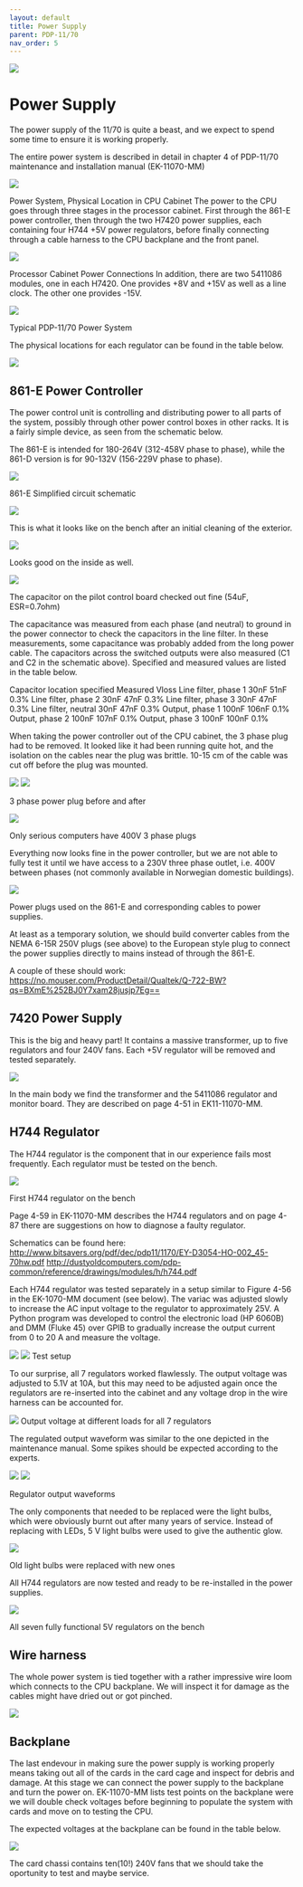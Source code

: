 ```yaml
---
layout: default
title: Power Supply
parent: PDP-11/70
nav_order: 5
---
```


![](../../assets/images/pdp-11-70/2021-03-17_09.56_Cabinet_header-1-768x75.jpg)

# Power Supply

The power supply of the 11/70 is quite a beast, and we expect to spend some time to ensure it is working properly.

The entire power system is described in detail in chapter 4 of PDP-11/70 maintenance and installation manual (EK-11070-MM)

![](../../assets/images/pdp-11-70/EK-11070-MM-002_Fig_4.1_2.png)

Power System, Physical Location in CPU Cabinet
The power to the CPU goes through three stages in the processor cabinet. First through the 861-E power controller, then through the two H7420 power supplies, each containing four H744 +5V power regulators, before finally connecting through a cable harness to the CPU backplane and the front panel.

![](../../assets/images/pdp-11-70/EK-11070-MM-002_Fig_4.3-1024x773.png)

Processor Cabinet Power Connections
In addition, there are two 5411086 modules, one in each H7420. One provides +8V and +15V as well as a line clock. The other one provides -15V.

![](../../assets/images/pdp-11-70/EK-11070-MM-002_Fig_4.2-1024x488.png)

Typical PDP-11/70 Power System

The physical locations for each regulator can be found in the table below.

![](../../assets/images/pdp-11-70/EK-11070-MM-002_Table_4.1-768x962.png)

## 861-E Power Controller

The power control unit is controlling and distributing power to all parts of the system, possibly through other power control boxes in other racks. It is a fairly simple device, as seen from the schematic below.

The 861-E is intended for 180-264V (312-458V phase to phase), while the 861-D version is for 90-132V (156-229V phase to phase).

![](../../assets/images/pdp-11-70/EK-11070-MM-002_Fig_4.13-1024x890.png)

861-E Simplified circuit schematic

![](../../assets/images/pdp-11-70/2021-03-06_17.42_Power_controller-1024x327.jpeg)

This is what it looks like on the bench after an initial cleaning of the exterior.

![](../../assets/images/pdp-11-70/2021-03-07_08.08_Power_controller_2-1024x760.jpg)

Looks good on the inside as well.

![](../../assets/images/pdp-11-70/2021-03-07_08.10_Power_controller-1024x726.jpeg)

The capacitor on the pilot control board checked out fine (54uF, ESR=0.7ohm)

The capacitance was measured from each phase (and neutral) to ground in the power connector to check the capacitors in the line filter. In these measurements, some capacitance was probably added from the long power cable. The capacitors across the switched outputs were also measured (C1 and C2 in the schematic above). Specified and measured values are listed in the table below.

  Capacitor location    specified  Measured   Vloss
  Line filter, phase 1  30nF       51nF       0.3%
  Line filter, phase 2  30nF       47nF       0.3%
  Line filter, phase 3  30nF       47nF       0.3%
  Line filter, neutral  30nF       47nF       0.3%
  Output, phase 1       100nF      106nF      0.1%
  Output, phase 2       100nF      107nF      0.1%
  Output, phase 3       100nF      100nF      0.1%

When taking the power controller out of the CPU cabinet, the 3 phase plug had to be removed. It looked like it had been running quite hot, and the isolation on the cables near the plug was brittle. 10-15 cm of the cable was cut off before the plug was mounted.

![](../../assets/images/pdp-11-70/2021-03-06_16.04_3phase_plug_1-e1615874322532-768x1025.jpeg)
![](../../assets/images/pdp-11-70/2021-03-07_07.50_3phase_plug-e1615874356744-712x1024.jpeg)

3 phase power plug before and after

![](../../assets/images/pdp-11-70/2021-03-07_07.56_3phase_plug-1024x768.jpeg)

Only serious computers have 400V 3 phase plugs

Everything now looks fine in the power controller, but we are not able to fully test it until we have access to a 230V three phase outlet, i.e. 400V between phases (not commonly available in Norwegian domestic buildings).

![](../../assets/images/pdp-11-70/EK-11070-MM-002_Fig_3.8.png)

Power plugs used on the 861-E and corresponding cables to power supplies.

At least as a temporary solution, we should build converter cables from the NEMA 6-15R 250V plugs (see above) to the European style plug to connect the power supplies directly to mains instead of through the 861-E.

A couple of these should work: https://no.mouser.com/ProductDetail/Qualtek/Q-722-BW?qs=BXmE%252BJ0Y7xam28jusjp7Eg==

## 7420 Power Supply

This is the big and heavy part! It contains a massive transformer, up to five regulators and four 240V fans. Each +5V regulator will be removed and tested separately.

![](../../assets/images/pdp-11-70/XL6qTRW.png)

In the main body we find the transformer and the 5411086 regulator and monitor board. They are described on page 4-51 in EK11-11070-MM.

## H744 Regulator

The H744 regulator is the component that in our experience fails most frequently. Each regulator must be tested on the bench.

![](../../assets/images/pdp-11-70/2021-03-23_19.57_Regulator-1024x905.jpeg)

First H744 regulator on the bench

Page 4-59 in EK-11070-MM describes the H744 regulators and on page 4-87 there are suggestions on how to diagnose a faulty regulator.

Schematics can be found here:
http://www.bitsavers.org/pdf/dec/pdp11/1170/EY-D3054-HO-002_45-70hw.pdf
http://dustyoldcomputers.com/pdp-common/reference/drawings/modules/h/h744.pdf

Each H744 regulator was tested separately in a setup similar to Figure 4-56 in the EK-1070-MM document (see below). The variac was adjusted slowly to increase the AC input voltage to the regulator to approximately 25V. A Python program was developed to control the electronic load (HP 6060B) and DMM (Fluke 45) over GPIB to gradually increase the output current from 0 to 20 A and measure the voltage.

![](../../assets/images/pdp-11-70/EK-11070-MM-002_Fig_4.56-1024x418.jpg)
![](../../assets/images/pdp-11-70/2021-05-16-H744-Test-setup-712x1024.jpeg)
Test setup

To our surprise, all 7 regulators worked flawlessly. The output voltage was adjusted to 5.1V at 10A, but this may need to be adjusted again once the regulators are re-inserted into the cabinet and any voltage drop in the wire harness can be accounted for.

![](../../assets/images/pdp-11-70/2021-05-25-H744-Load-test-1024x686.png)
Output voltage at different loads for all 7 regulators

The regulated output waveform was similar to the one depicted in the maintenance manual. Some spikes should be expected according to the experts.

![](../../assets/images/pdp-11-70/EK-11070-MM-002_Fig_4.39.jpeg)
![](../../assets/images/pdp-11-70/2021-05-16-H744-Output-waveform-1024x768.jpeg)

Regulator output waveforms

The only components that needed to be replaced were the light bulbs, which were obviously burnt out after many years of service. Instead of replacing with LEDs, 5 V light bulbs were used to give the authentic glow.

![](../../assets/images/pdp-11-70/2021-05-23-Light-bulbs-1024x578.jpeg)

Old light bulbs were replaced with new ones

All H744 regulators are now tested and ready to be re-installed in the power supplies.

![](../../assets/images/pdp-11-70/2021-05-22-H744-1024x372.jpeg)

All seven fully functional 5V regulators on the bench

## Wire harness

The whole power system is tied together with a rather impressive wire loom which connects to the CPU backplane. We will inspect it for damage as the cables might have dried out or got pinched.

![](../../assets/images/pdp-11-70/oslvhid.png)

## Backplane

The last endevour in making sure the power supply is working properly means taking out all of the cards in the card cage and inspect for debris and damage. At this stage we can connect the power supply to the backplane and turn the power on. EK-11070-MM lists test points on the backplane were we will double check voltages before beginning to populate the system with cards and move on to testing the CPU.

The expected voltages at the backplane can be found in the table below.

![](../../assets/images/pdp-11-70/EK-11070-MM-002_Table_3.1-1024x726.png)

The card chassi contains ten(10!) 240V fans that we should take the oportunity to test and maybe service.
